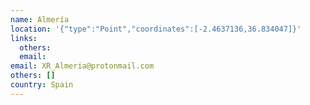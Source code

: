 ```yaml
---
name: Almería
location: '{"type":"Point","coordinates":[-2.4637136,36.834047]}'
links:
  others: 
  email: 
email: XR_Almeria@protonmail.com
others: []
country: Spain
---
```

